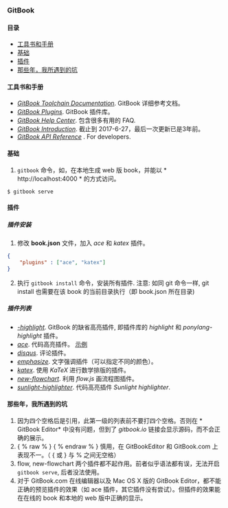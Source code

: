 ### GitBook
#### 目录
* [工具书和手册](#工具书和手册)
* [基础](#基础)
* [插件](#插件)
* [那些年，我所遇到的坑](#那些年，我所遇到的坑)

#### 工具书和手册
* *[GitBook Toolchain Documentation](https://www.gitbook.com/book/gitbookio/docs-toolchain/details)*. GitBook 详细参考文档。
* *[GitBook Plugins](https://plugins.gitbook.com/)*. GitBook 插件库。
* *[GitBook Help Center](https://help.gitbook.com/)*. 包含很多有用的 FAQ.
* *[GitBook Introduction](https://mlewistw.gitbooks.io/gitbook-introduction/content/)*. 截止到 2017-6-27，最后一次更新已是3年前。
* *[GitBook API Reference](https://developer.gitbook.com/)* . For developers.

#### 基础
1. `gitbook` 命令，如，在本地生成 web 版 book，并能以 * http://localhost:4000 * 的方式访问。
```
$ gitbook serve
```

#### 插件

##### 插件安装
1. 修改 **book.json** 文件，加入 *ace* 和 *katex* 插件。
```json
{
    "plugins" : ["ace", "katex"]
}
```
2. 执行 `gitbook install` 命令，安装所有插件. 注意: 如同 git 命令一样, git install 也需要在该 book 的当前目录执行（即 book.json 所在目录)

##### 插件列表
* *[-highlight](https://plugins.gitbook.com/plugin/highlight)*. GitBook 的缺省高亮插件, 即插件库的 *highlight* 和 *ponylang-highlight* 插件。
* *[ace](https://github.com/ymcatar/gitbook-plugin-ace "Ace")*. 代码高亮插件。 [示例](https://ymcatar.gitbooks.io/gitbook-test/content/testing_ace.html)
* *[disqus](https://plugins.gitbook.com/plugin/disqus)*. 评论插件。
* *[emphasize](https://plugins.gitbook.com/plugin/emphasize)*. 文字强调插件（可以指定不同的颜色）。
* *[katex](https://plugins.gitbook.com/plugin/katex)*. 使用 *KaTeX* 进行数学排版的插件。
* *[new-flowchart](https://plugins.gitbook.com/plugin/new-flowchart)*. 利用 *flow.js* 画流程图插件。
* *[sunlight-highlighter](https://plugins.gitbook.com/plugin/sunlight-highlighter)*. 代码高亮插件 *Sunlight highlighter*.


#### 那些年，我所遇到的坑
1. 因为四个空格后是引用，此第一级的列表前不要打四个空格。否则在 * GitBook Editor* 中没有问题，但到了 *gitbook.io* 链接会显示源码，而不会正确的展示。
1. { %  raw  % } { %  endraw  % } 慎用，在 GitBookEditor 和 GitBook.com 上表现不一。（ { 或 } 与 % 之间无空格）
1. flow, new-flowchart 两个插件都不起作用。前者似乎语法都有误，无法开启 `gitbook serve`, 后者没法使用。
1. 对于 GitBook.com 在线编辑器以及 Mac OS X 版的 GitBook Editor，都不能正确的预览插件的效果（如 ace 插件，其它插件没有尝试）。但插件的效果能在在线的 book 和本地的 web 版中正确的显示。
    
    
    
    
    
    
    
    
    
    
    
    
    
    
    
    
    
    
    
    
